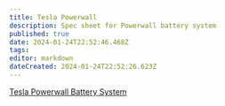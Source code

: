 ```yaml
---
title: Tesla Powerwall 
description: Spec sheet for Powerwall battery system
published: true
date: 2024-01-24T22:52:46.468Z
tags: 
editor: markdown
dateCreated: 2024-01-24T22:52:26.623Z
---
```


[Tesla Powerwall Battery System](/solar/manufacturer/tesla_powerwall_battery_system.pdf)